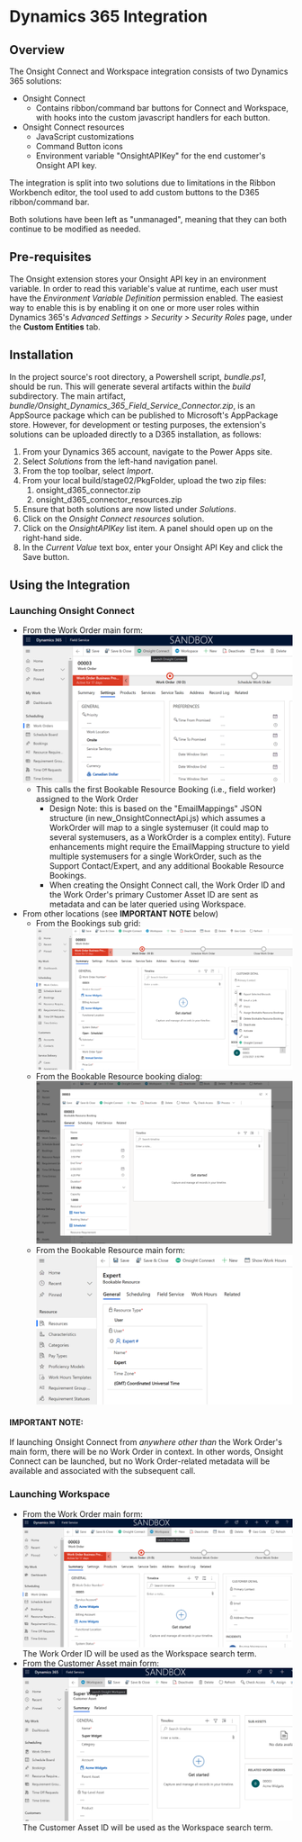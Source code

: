 # Dynamics 365 Integration

## Overview

The Onsight Connect and Workspace integration consists of two Dynamics 365 solutions:
* Onsight Connect
    - Contains ribbon/command bar buttons for Connect and Workspace, with hooks
      into the custom javascript handlers for each button.
* Onsight Connect resources
    - JavaScript customizations
    - Command Button icons
    - Environment variable "OnsightAPIKey" for the end customer's Onsight API key.

The integration is split into two solutions due to limitations in the Ribbon Workbench editor, the tool used to add custom buttons to the D365 ribbon/command bar.

Both solutions have been left as "unmanaged", meaning that they can both continue to be modified as needed.

## Pre-requisites

The Onsight extension stores your Onsight API key in an environment variable. In order to read this variable's value at runtime, each user must have the *Environment Variable Definition* permission enabled. The easiest way to enable this is by enabling it on one or more user roles within Dynamics 365's *Advanced Settings > Security > Security Roles* page, under the **Custom Entities** tab.

## Installation

In the project source's root directory, a Powershell script, *bundle.ps1*, should be run. This will generate several artifacts within the *build* subdirectory. The main artifact, *bundle/Onsight_Dynamics_365_Field_Service_Connector.zip*, is an AppSource package which can be published to Microsoft's AppPackage store. However, for development or testing purposes, the extension's solutions can be uploaded directly to a D365 installation, as follows:

1) From your Dynamics 365 account, navigate to the Power Apps site.
2) Select *Solutions* from the left-hand navigation panel.
3) From the top toolbar, select *Import*.
4) From your local build/stage02/PkgFolder, upload the two zip files:
   1) onsight_d365_connector.zip
   2) onsight_d365_connector_resources.zip
5) Ensure that both solutions are now listed under *Solutions*.
6) Click on the *Onsight Connect resources* solution.
7) Click on the *OnsightAPIKey* list item. A panel should open up on the right-hand side.
8)  In the *Current Value* text box, enter your Onsight API Key and click the Save button.

## Using the Integration

### Launching Onsight Connect
* From the Work Order main form:
![](images/Connect-FromWorkOrder.png)
    - This calls the first Bookable Resource Booking (i.e., field worker) assigned to the Work Order
        - Design Note: this is based on the "EmailMappings" JSON structure (in new_OnsightConnectApi.js) which assumes a WorkOrder will map to a single systemuser (it could map to several systemusers, as a WorkOrder is a complex entity).
        Future enhancements might require the EmailMapping structure to yield multiple systemusers for a single WorkOrder, such as the Support Contact/Expert, and any
        additional Bookable Resource Bookings.
        - When creating the Onsight Connect call, the Work Order ID and the Work Order's primary Customer Asset ID are sent as metadata and can be later queried using Workspace.
* From other locations (see **IMPORTANT NOTE** below)
    - From the Bookings sub grid:
        ![](images/Connect-FromBookingsSubGrid.png)
    - From the Bookable Resource booking dialog:
        ![](images/Connect-FromBookableResourceBookingDialog.png)
    - From the Bookable Resource main form:
        ![](images/Connect-FromBookableResource.png)

#### IMPORTANT NOTE:
If launching Onsight Connect from *anywhere other than* the Work Order's main form, there will be no Work Order in context. In other words, Onsight Connect can be launched, but no Work Order-related metadata will be available and associated with the subsequent call.

### Launching Workspace
* From the Work Order main form:
![](images/Workspace-FromWorkOrder.png)
The Work Order ID will be used as the Workspace search term.
* From the Customer Asset main form:
![](images/Workspace-FromCustomerAsset.png)
The Customer Asset ID will be used as the Workspace search term.
